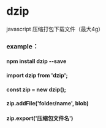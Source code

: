 # dzip
javascript  压缩打包下载文件（最大4g）
### example：

#### npm install dzip --save
#### import dzip from 'dzip';

#### const zip = new dzip();

#### zip.addFile('folder/name', blob)

#### zip.export('压缩包文件名')
